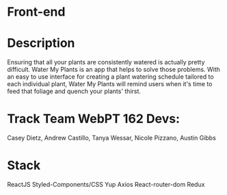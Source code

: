 # Front-end

# Description
Ensuring that all your plants are consistently watered is actually pretty difficult. Water My Plants is an app that helps to solve those problems. 
With an easy to use interface for creating a plant watering schedule tailored to each individual plant, Water My Plants will remind users when it's time to feed that foliage and quench your plants' thirst.

# Track Team WebPT 162 Devs:
Casey Dietz, Andrew Castillo, Tanya Wessar, Nicole Pizzano, Austin Gibbs

# Stack
ReactJS 
Styled-Components/CSS
Yup
Axios
React-router-dom
Redux

